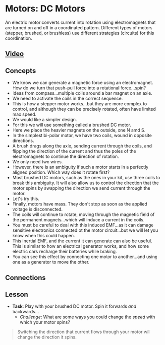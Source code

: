 # Motors: DC Motors
An electric motor converts current into rotation using electromagnets that are turned on and off in a coordinated pattern. Different types of motors (stepper, brushed, or brushless) use different strategies (circuits) for this coordination.

## [Video]()

## Concepts
- We know we can generate a magnetic force using an electromagnet. How do we turn that push-pull force into a rotational force...spin?
- Ideas from compass...multiple coils around a bar magnet on an axle.
- We need to activate the coils in the correct sequence.
- This is how a stepper motor works...but they are more complex to control, and although they can be precisely rotated, often have limited max speed.
- We would like a simpler design.
- For this we will use something called a brushed DC motor.
- Here we place the heavier magnets on the outside, one N amd S.
- In the simplest bi-polar motor, we have two coils, wound in opposite directions.
- A brush drags along the axle, sending current through the coils, and flipping the direction of the current and thus the poles of the electromagnets to continue the direction of rotation.
- We only need two wires.
- However, there is an ambiguity if such a motor starts in a perfectly aligned position. Which way does it rotate first?
- Most brushed DC motors, such as the ones in your kit, use three coils to break this ambiguity. It will also allow us to control the direction that the motor spins by swapping the direction we send current through the motor.
- Let's try this.
- Finally, motors have mass. They don't stop as soon as the applied voltage is disconnected.
- The coils will continue to rotate, moving through the magnetic field of the permanent magnets...which will induce a current in the coils.
- You must be careful to deal with this induced EMF...as it can damage sensitive electronics connected ot the motor circuit...but we will let you know when this could happen.
- This inertial EMF, and the current it can generate can also be useful. This is similar to how an electrical generator works, and how some electric cars recharge their batteries while braking.
- You can see this effect by connecting one motor to another...and using one as a generator to move the other.

## Connections

## Lesson

- **Task**: Play with your brushed DC motor. Spin it forwards *and* backwards...
    - *Challenge*: What are some ways you could change the *speed* with which your motor spins?
> Switching the direction that current flows through your motor will change the direction it spins.
